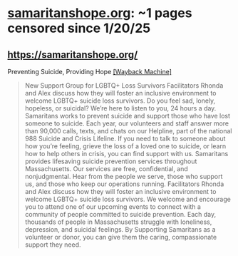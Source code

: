 



# [samaritanshope.org](samaritanshope.org): ~1 pages censored since 1/20/25

## https://samaritanshope.org/


Preventing Suicide, Providing Hope [[Wayback Machine]](https://web.archive.org/web/20240000000000*/https://samaritanshope.org/)

> New Support Group for LGBTQ+ Loss Survivors Facilitators Rhonda and Alex discuss how they will foster an inclusive environment to welcome LGBTQ+ suicide loss survivors. Do you feel sad, lonely, hopeless, or suicidal? We’re here to listen to you, 24 hours a day. Samaritans works to prevent suicide and support those who have lost someone to suicide. Each year, our volunteers and staff answer more than 90,000 calls, texts, and chats on our Helpline, part of the national 988 Suicide and Crisis Lifeline. If you need to talk to someone about how you’re feeling, grieve the loss of a loved one to suicide, or learn how to help others in crisis, you can find support with us. Samaritans provides lifesaving suicide prevention services throughout Massachusetts. Our services are free, confidential, and nonjudgmental. Hear from the people we serve, those who support us, and those who keep our operations running. Facilitators Rhonda and Alex discuss how they will foster an inclusive environment to welcome LGBTQ+ suicide loss survivors. We welcome and encourage you to attend one of our upcoming events to connect with a community of people committed to suicide prevention. Each day, thousands of people in Massachusetts struggle with loneliness, depression, and suicidal feelings. By Supporting Samaritans as a volunteer or donor, you can give them the caring, compassionate support they need.